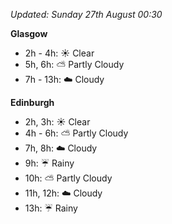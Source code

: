 *Updated: Sunday 27th August 00:30*

**Glasgow**

* 2h - 4h: :sunny: Clear
* 5h, 6h: :partly_sunny: Partly Cloudy
* 7h - 13h: :cloud: Cloudy

**Edinburgh**

* 2h, 3h: :sunny: Clear
* 4h - 6h: :partly_sunny: Partly Cloudy
* 7h, 8h: :cloud: Cloudy
* 9h: :umbrella: Rainy
* 10h: :partly_sunny: Partly Cloudy
* 11h, 12h: :cloud: Cloudy
* 13h: :umbrella: Rainy
